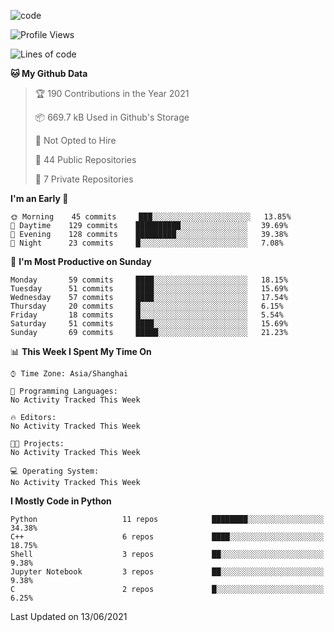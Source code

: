 
<!--
**liuyaanng/liuyaanng** is a ✨ _special_ ✨ repository because its `README.md` (this file) appears on your GitHub profile.

Here are some ideas to get you started:

- 🔭 I’m currently working on ...
- 🌱 I’m currently learning ...
- 👯 I’m looking to collaborate on ...
- 🤔 I’m looking for help with ...
- 💬 Ask me about ...
- 📫 How to reach me: ...
- 😄 Pronouns: ...
- ⚡ Fun fact: ...
-->


![code](https://cdn.jsdelivr.net/gh/liuyaanng/liuyaanng@1.0/code.gif) 

<!--START_SECTION:waka-->
![Profile Views](http://img.shields.io/badge/Profile%20Views-0-blue)

![Lines of code](https://img.shields.io/badge/From%20Hello%20World%20I%27ve%20Written-5.3%20million%20lines%20of%20code-blue)

**🐱 My Github Data** 

> 🏆 190 Contributions in the Year 2021
 > 
> 📦 669.7 kB Used in Github's Storage 
 > 
> 🚫 Not Opted to Hire
 > 
> 📜 44 Public Repositories 
 > 
> 🔑 7 Private Repositories  
 > 
**I'm an Early 🐤** 

```text
🌞 Morning    45 commits     ███░░░░░░░░░░░░░░░░░░░░░░   13.85% 
🌆 Daytime    129 commits    ██████████░░░░░░░░░░░░░░░   39.69% 
🌃 Evening    128 commits    █████████░░░░░░░░░░░░░░░░   39.38% 
🌙 Night      23 commits     █░░░░░░░░░░░░░░░░░░░░░░░░   7.08%

```
📅 **I'm Most Productive on Sunday** 

```text
Monday       59 commits     ████░░░░░░░░░░░░░░░░░░░░░   18.15% 
Tuesday      51 commits     ████░░░░░░░░░░░░░░░░░░░░░   15.69% 
Wednesday    57 commits     ████░░░░░░░░░░░░░░░░░░░░░   17.54% 
Thursday     20 commits     █░░░░░░░░░░░░░░░░░░░░░░░░   6.15% 
Friday       18 commits     █░░░░░░░░░░░░░░░░░░░░░░░░   5.54% 
Saturday     51 commits     ████░░░░░░░░░░░░░░░░░░░░░   15.69% 
Sunday       69 commits     █████░░░░░░░░░░░░░░░░░░░░   21.23%

```


📊 **This Week I Spent My Time On** 

```text
⌚︎ Time Zone: Asia/Shanghai

💬 Programming Languages: 
No Activity Tracked This Week

🔥 Editors: 
No Activity Tracked This Week

🐱‍💻 Projects: 
No Activity Tracked This Week

💻 Operating System: 
No Activity Tracked This Week

```

**I Mostly Code in Python** 

```text
Python                   11 repos            ████████░░░░░░░░░░░░░░░░░   34.38% 
C++                      6 repos             ████░░░░░░░░░░░░░░░░░░░░░   18.75% 
Shell                    3 repos             ██░░░░░░░░░░░░░░░░░░░░░░░   9.38% 
Jupyter Notebook         3 repos             ██░░░░░░░░░░░░░░░░░░░░░░░   9.38% 
C                        2 repos             █░░░░░░░░░░░░░░░░░░░░░░░░   6.25%

```



 Last Updated on 13/06/2021
<!--END_SECTION:waka-->

